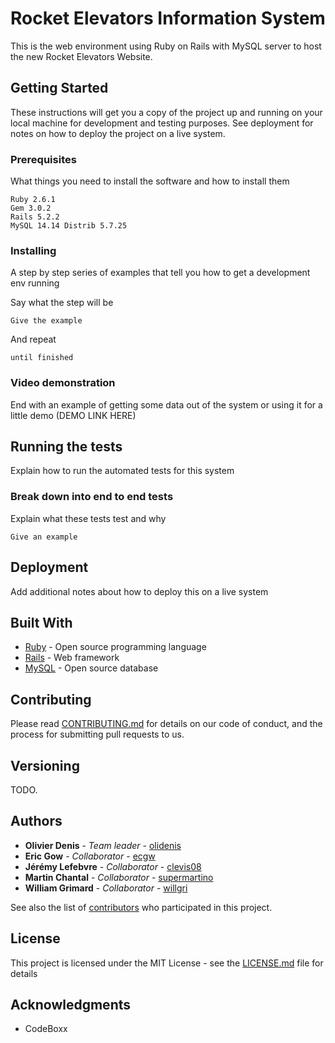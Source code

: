 # Rocket Elevators Information System

This is the web environment using Ruby on Rails with MySQL server to host the new Rocket Elevators Website.

## Getting Started

These instructions will get you a copy of the project up and running on your local machine for development and testing purposes. See deployment for notes on how to deploy the project on a live system.

### Prerequisites

What things you need to install the software and how to install them

```
Ruby 2.6.1
Gem 3.0.2
Rails 5.2.2
MySQL 14.14 Distrib 5.7.25

```

### Installing

A step by step series of examples that tell you how to get a development env running

Say what the step will be

```
Give the example
```

And repeat

```
until finished
```

### Video demonstration
End with an example of getting some data out of the system or using it for a little demo
(DEMO LINK HERE)

## Running the tests

Explain how to run the automated tests for this system

### Break down into end to end tests

Explain what these tests test and why

```
Give an example
```

## Deployment

Add additional notes about how to deploy this on a live system

## Built With

* [Ruby](https://www.ruby-lang.org/en/) - Open source programming language
* [Rails](https://rubyonrails.org/) - Web framework
* [MySQL](https://www.mysql.com/) - Open source database

## Contributing

Please read [CONTRIBUTING.md](https://gist.github.com/PurpleBooth/b24679402957c63ec426) for details on our code of conduct, and the process for submitting pull requests to us.

## Versioning

TODO. 

## Authors

* **Olivier Denis** - *Team leader* - [olidenis](https://github.com/olidenis)
* **Eric Gow** - *Collaborator* - [ecgw](https://github.com/ecgw)
* **Jérémy Lefebvre** - *Collaborator* - [clevis08](https://github.com/clevis08)
* **Martin Chantal** - *Collaborator* - [supermartino](https://github.com/supermartino)
* **William Grimard** - *Collaborator* - [willgri](https://github.com/willgri)

See also the list of [contributors](https://github.com/olidenis/Rocket_Elevators_Information_System/graphs/contributors) who participated in this project.

## License

This project is licensed under the MIT License - see the [LICENSE.md](LICENSE.md) file for details

## Acknowledgments

* CodeBoxx
